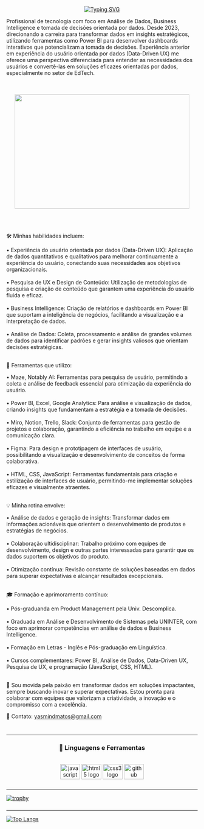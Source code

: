 <div align="center">

<a href="https://git.io/typing-svg"><img src="https://readme-typing-svg.demolab.com?font=Fira+Code&pause=1000&color=8349AC&random=false&width=435&lines=Hello+world%2C+sou+a+Yasmin!" alt="Typing SVG" /></a>
  
</div>
Profissional de tecnologia com foco em Análise de Dados, Business Intelligence e tomada de decisões orientada por dados. Desde 2023, direcionando a carreira para transformar dados em insights estratégicos, utilizando ferramentas como Power BI para desenvolver dashboards interativos que potencializam a tomada de decisões. Experiência anterior em experiência do usuário orientada por dados (Data-Driven UX) me oferece uma perspectiva diferenciada para entender as necessidades dos usuários e convertê-las em soluções eficazes orientadas por dados, especialmente no setor de EdTech.
<br>

<br>
<br>

<p align="center">
  <img width="460" height="300" src="https://github.com/yasmindematos/yasmindematos/assets/98225965/82b5756b-e759-4a7a-9430-1aff9938c07c">
</p>

<br>
<br>

🛠 Minhas habilidades incluem:
<br>


• Experiência do usuário orientada por dados (Data-Driven UX): Aplicação de dados quantitativos e qualitativos para melhorar continuamente a experiência do usuário, conectando suas necessidades aos objetivos organizacionais.
<br> 
<br>
• Pesquisa de UX e Design de Conteúdo: Utilização de metodologias de pesquisa e criação de conteúdo que garantem uma experiência do usuário fluida e eficaz.
<br> 
<br>
• Business Intelligence: Criação de relatórios e dashboards em Power BI que suportam a inteligência de negócios, facilitando a visualização e a interpretação de dados.
<br> 
<br>
• Análise de Dados: Coleta, processamento e análise de grandes volumes de dados para identificar padrões e gerar insights valiosos que orientam decisões estratégicas.
<br> 
<br>


🔧 Ferramentas que utilizo:
<br>

• Maze, Notably AI: Ferramentas para pesquisa de usuário, permitindo a coleta e análise de feedback essencial para otimização da experiência do usuário.
<br> 
<br>
• Power BI, Excel, Google Analytics: Para análise e visualização de dados, criando insights que fundamentam a estratégia e a tomada de decisões.
<br> 
<br>
• Miro, Notion, Trello, Slack: Conjunto de ferramentas para gestão de projetos e colaboração, garantindo a eficiência no trabalho em equipe e a comunicação clara.
<br> 
<br>
• Figma: Para design e prototipagem de interfaces de usuário, possibilitando a visualização e desenvolvimento de conceitos de forma colaborativa.
<br> 
<br>
• HTML, CSS, JavaScript: Ferramentas fundamentais para criação e estilização de interfaces de usuário, permitindo-me implementar soluções eficazes e visualmente atraentes.
<br> 
<br>

💡 Minha rotina envolve:
<br>

• Análise de dados e geração de insights: Transformar dados em informações acionáveis que orientem o desenvolvimento de produtos e estratégias de negócios.
<br> 
<br>
• Colaboração ultidisciplinar: Trabalho próximo com equipes de desenvolvimento, design e outras partes interessadas para garantir que os dados suportem os objetivos do produto.
<br> 
<br>
• Otimização contínua: Revisão constante de soluções baseadas em dados para superar expectativas e alcançar resultados excepcionais.
<br> 
<br>

🎓 Formação e aprimoramento contínuo:
<br>

• Pós-graduanda em Product Management pela Univ. Descomplica.
<br> 
<br>
• Graduada em Análise e Desenvolvimento de Sistemas pela UNINTER, com foco em aprimorar competências em análise de dados e Business Intelligence.
<br> 
<br>
• Formação em Letras - Inglês e Pós-graduação em Linguística.
<br> 
<br>
• Cursos complementares: Power BI, Análise de Dados, Data-Driven UX, Pesquisa de UX, e programação (JavaScript, CSS, HTML).
<br> 
<br>

🌟 Sou movida pela paixão em transformar dados em soluções impactantes, sempre buscando inovar e superar expectativas. Estou pronta para colaborar com equipes que valorizam a criatividade, a inovação e o compromisso com a excelência.
<br>

📧 Contato: yasmindmatos@gmail.com
<br>
<br>
</p>

###

<hr>
<h3 align="center"> 💼 Linguagens e Ferramentas</h3>
<br>

<div align="center">
  <img src="https://cdn.jsdelivr.net/gh/devicons/devicon/icons/javascript/javascript-original.svg" height="40" width="52" alt="javascript logo"  />
  <img src="https://cdn.jsdelivr.net/gh/devicons/devicon/icons/html5/html5-original.svg" height="40" width="52" alt="html5 logo"  />
  <img src="https://cdn.jsdelivr.net/gh/devicons/devicon/icons/css3/css3-original.svg" height="40" width="52" alt="css3 logo"  />
  <img src="https://cdn.jsdelivr.net/gh/devicons/devicon/icons/github/github-original.svg" height="40" width="52" alt="github logo"  />
</div>

###


<hr>

[![trophy](https://github-profile-trophy.vercel.app/?username=yasmindematos&theme=onedark)](https://github.com/yasmindematos/github-profile-trophy)


###


<hr>


[![Top Langs](https://github-readme-stats.vercel.app/api/top-langs/?username=yasmindematos&layout=compact)](https://github.com/yasmindematos/github-readme-stats)


###
